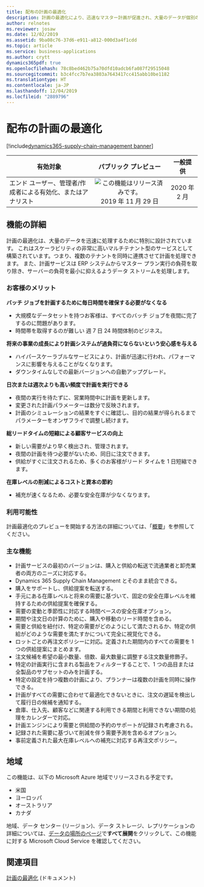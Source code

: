 ```yaml
---
title: 配布の計画の最適化
description: 計画の最適化により、迅速なマスター計画が促進され、大量のデータが個別のサービスとしてサポートされます。
author: relnotes
ms.reviewer: josaw
ms.date: 12/02/2019
ms.assetid: 9ba08c76-37d6-e911-a812-000d3a4f1cdd
ms.topic: article
ms.service: business-applications
ms.author: crytt
dynamics365pdf: true
ms.openlocfilehash: 78c8bed462b75a70dfd10adcb6fa087f29515048
ms.sourcegitcommit: b3c4fcc7b7ea3803a7643417cc415abb10be1182
ms.translationtype: HT
ms.contentlocale: ja-JP
ms.lasthandoff: 12/04/2019
ms.locfileid: "2889796"
---
```

# <a name="planning-optimization-for-distribution"></a>配布の計画の最適化
[!include[dynamics365-supply-chain-management banner](../includes/dynamics365-supply-chain-management.md)]

| 有効対象    |  パブリック プレビュー | 一般提供 | 
| ---------- | :----------: |:----------: |
|エンド ユーザー、管理者/作成者による有効化、またはアナリスト|![この機能はリリース済みです。](/dynamics365-release-plan/media/green-checkmark.png "この機能はリリース済みです。") 2019 年 11 月 29 日| 2020 年 2 月|






## <a name="feature-details"></a>機能の詳細
<!--feature detail start -->
計画の最適化は、大量のデータを迅速に処理するために特別に設計されています。 これはスケーラビリティの非常に高いマルチテナント型のサービスとして構築されています。つまり、複数のテナントを同時に連携させて計画を処理できます。 また、計画サービスは ERP システムからマスター プラン実行の負荷を取り除き、サーバーの負荷を最小に抑えるようデータ ストリームを処理します。

### <a name="customer-benefits"></a>お客様のメリット

**バッチ ジョブを計画するために毎日時間を確保する必要がなくなる**

- 大規模なデータセットを持つお客様は、すべてのバッチ ジョブを夜間に完了するのに問題があります。
- 時間帯を取得するのが難しい 週 7 日 24 時間体制のビジネス。

**将来の事業の成長により計画システムが過負荷にならないという安心感を与える**

- ハイパースケーラブルなサービスにより、計画が迅速に行われ、パフォーマンスに影響を与えることがなくなります。
- ダウンタイムなしでの最新バージョンへの自動アップグレード。

**日次または週次よりも高い頻度で計画を実行できる**

- 夜間の実行を待たずに、営業時間中に計画を更新します。
- 変更された計画パラメーターは数分で反映されます。
- 計画のシミュレーションの結果をすぐに確認し、目的の結果が得られるまでパラメーターをオンザフライで調整し続けます。

**総リードタイムの短縮による顧客サービスの向上**

- 新しい需要がより早く検出され、管理されます。
- 夜間の計画を待つ必要がないため、同日に注文できます。
- 供給がすぐに注文されるため、多くのお客様がリード タイムを 1 日短縮できます。

**在庫レベルの削減によるコストと資本の節約**

- 補充が速くなるため、必要な安全在庫が少なくなります。

### <a name="availability"></a>利用可能性

計画最適化のプレビューを開始する方法の詳細については、「[概要](https://aka.ms/poGetStarted)」を参照してください。

### <a name="feature-highlights"></a>主な機能
- 計画サービスの最初のバージョンは、購入と供給の転送で流通業者と卸売業者の両方のニーズに対応する。
- Dynamics 365 Supply Chain Management とそのまま統合できる。
- 購入をサポートし、供給提案を転送する。
- 手元にある在庫レベルと将来の需要に基づいて、固定の安全在庫レベルを維持するための供給提案を確保する。
- 需要の変動と季節性に対応する時間ベースの安全在庫オプション。
- 期間や注文日の計算のために、購入や移動のリード時間を含める。
- 需要と供給を紐付け、特定の需要がどのようにして満たされるか、特定の供給がどのような需要を満たすかについて完全に視覚化できる。
- ロットごとの再注文ポリシーに対応。定義された期間内のすべての需要を 1 つの供給提案にまとめます。
- 注文候補を希望の最小数量、倍数、最大数量に調整する注文数量修飾子。
- 特定の計画実行に含まれる製品をフィルターすることで、1 つの品目または全製品のサブセットのみを計画する。
- 特定の設定を持つ複数の計画により、プランナーは複数の計画を同時に操作できる。
- 計画がすべての需要に合わせて最適化できないときに、注文の遅延を検出して履行日の候補を通知する。
- 倉庫、仕入先、顧客などに関連する利用できる期間と利用できない期間の処理をカレンダーで対応。
- 計画エンジンにより需要と供給間の予約のサポートが記録され考慮される。
- 記録された需要に基づいて削減を伴う需要予測を含めるオプション。
- 事前定義された最大在庫レベルへの補充に対応する再注文ポリシー。
<!--feature detail end -->




## <a name="geographic-areas"></a>地域
この機能は、以下の Microsoft Azure 地域でリリースされる予定です。

- 米国
- ヨーロッパ
- オーストラリア
- カナダ


地域、データ センター (リージョン)、データ ストレージ、レプリケーションの詳細については、[データの場所のページ](https://www.microsoft.com/trust-center/privacy/data-location)で**すべて展開**をクリックして、この機能に対する Microsoft Cloud Service を確認してください。 





## <a name="see-also"></a>関連項目

[計画の最適化](https://aka.ms/podocs) (ドキュメント)
